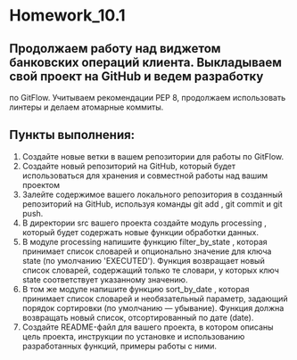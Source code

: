 # Homework_10.1

## Продолжаем работу над виджетом банковских операций клиента. Выкладываем свой проект на GitHub и ведем разработку
   по GitFlow. Учитываем рекомендации PEP 8, продолжаем использовать линтеры и делаем атомарные коммиты.

## Пункты выполнения:
1. Создайте новые ветки в вашем репозитории для работы по GitFlow.
2. Создайте новый репозиторий на GitHub, который будет использоваться для хранения и совместной работы над вашим проектом
3. Залейте содержимое вашего локального репозитория в созданный репозиторий на GitHub, используя команды 
   git add , git commit и git push.
4. В директории src вашего проекта создайте модуль processing , который будет содержать новые функции обработки данных.
5. В модуле processing напишите функцию filter_by_state , которая принимает список словарей и опционально значение 
   для ключа state (по умолчанию 'EXECUTED'). Функция возвращает новый список словарей, содержащий только те словари, 
   у которых ключ state соответствует указанному значению.
6. В том же модуле напишите функцию sort_by_date , которая принимает список словарей и необязательный параметр,
   задающий порядок сортировки (по умолчанию — убывание). Функция должна возвращать новый список, отсортированный 
   по дате (date).
7. Создайте README-файл для вашего проекта, в котором описаны цель проекта, инструкции по установке и использованию 
   разработанных функций, примеры работы с ними.
